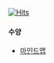 


[![Hits](https://hits.seeyoufarm.com/api/count/incr/badge.svg?url=https%3A%2F%2Fgithub.com%2Fgjbae1212%2Fhit-counter&count_bg=%2398E9A8&title_bg=%230767FF&icon=tailwindcss.svg&icon_color=%2398E9A8&title=+&edge_flat=false)](https://hits.seeyoufarm.com)


#### 수양
- [마인드맵](https://usiyoung.github.io/)

